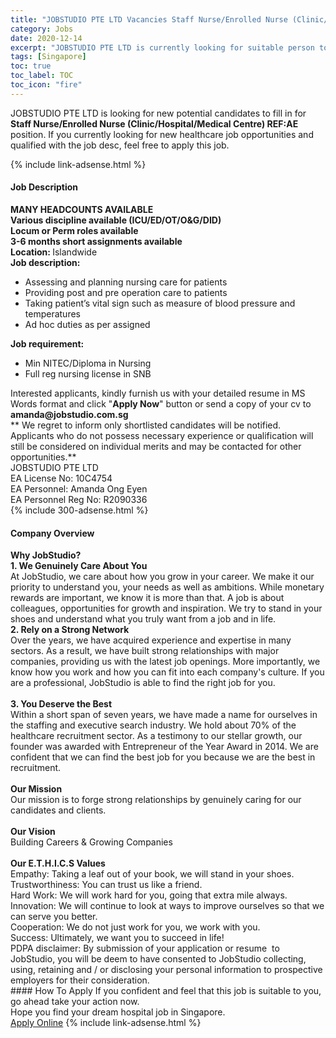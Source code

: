 ```yaml
---
title: "JOBSTUDIO PTE LTD Vacancies Staff Nurse/Enrolled Nurse (Clinic/Hospital/Medical Centre) REF:AE" 
category: Jobs 
date: 2020-12-14 
excerpt: "JOBSTUDIO PTE LTD is currently looking for suitable person to fill in the Staff Nurse/Enrolled Nurse (Clinic/Hospital/Medical Centre) REF:AE which positioned at Singapore" 
tags: [Singapore] 
toc: true 
toc_label: TOC 
toc_icon: "fire" 
--- 
```


<p>JOBSTUDIO PTE LTD is looking for new potential candidates to fill in for <b>Staff Nurse/Enrolled Nurse (Clinic/Hospital/Medical Centre) REF:AE</b> position. If you currently looking for new healthcare job opportunities and qualified with the job desc, feel free to apply this job.
</p>{% include link-adsense.html %} 
<div><div><div><h4>Job Description</h4></div></div><div><div><span><div><div><strong>MANY HEADCOUNTS AVAILABLE</strong></div><div><strong>Various discipline available (ICU/ED/OT/O&amp;G/DID)</strong></div><div><b>Locum or Perm roles available</b></div><div><strong>3-6 months short assignments available</strong></div><div><strong>Location: </strong>Islandwide</div><div><strong>Job description:</strong></div><ul><li>Assessing and planning nursing care for patients</li><li>Providing post and pre operation care to patients</li><li>Taking patient&#8217;s vital sign such as measure of blood pressure and temperatures</li><li>Ad hoc duties as per assigned</li></ul><div><strong>Job requirement:</strong></div><ul><li>Min NITEC/Diploma in Nursing</li><li>Full reg nursing license in SNB</li></ul><div><div>Interested applicants, kindly furnish us with your detailed resume in MS Words format and click "<strong>Apply Now</strong>" button or send a copy of your cv to <strong>amanda@jobstudio.com.sg</strong></div><div>** We regret to inform only shortlisted candidates will be notified. Applicants who do not possess necessary experience or qualification will still be considered on individual merits and may be contacted for other opportunities.**</div>JOBSTUDIO PTE LTD<br>EA License No: 10C4754<br>EA Personnel: Amanda Ong Eyen<br>EA Personnel Reg No: R2090336</div></div></span></div></div></div> 
{% include 300-adsense.html %} 
<div><div><div><h4>Company Overview</h4></div></div><div><div><span><div><div><div><strong>Why JobStudio?</strong></div><div><strong>1. We Genuinely Care About You</strong><br>At JobStudio, we care about how you grow in your career. We make it our priority to understand you, your needs as well as ambitions. While monetary rewards are important, we know it is more than that. A job is about colleagues, opportunities for growth and inspiration. We try to stand in your shoes and understand what you truly want from a job and in life.</div><div><strong>2. Rely on a Strong Network</strong><br>Over the years, we have acquired experience and expertise in many sectors. As a result, we have built strong relationships with major companies, providing us with the latest job openings. More importantly, we know how you work and how you can fit into each company's culture. If you are a professional, JobStudio is able to find the right job for you.</div><div><br><strong>3. You Deserve the Best</strong><br>Within a short span of seven years, we have made a name for ourselves in the staffing and executive search industry. We hold about 70% of the healthcare recruitment sector. As a testimony to our stellar growth, our founder was awarded with Entrepreneur of the Year Award in 2014. We are confident that we can find the best job for you because we are the best in recruitment.</div><div><br><strong>Our Mission</strong><br>Our mission is to forge strong relationships by genuinely caring for our candidates and clients.</div><div><br><strong>Our Vision</strong><br>Building Careers &amp; Growing Companies</div><div><br><strong>Our E.T.H.I.C.S Values</strong></div><div>Empathy: Taking a leaf out of your book, we will stand in your shoes.</div><div>Trustworthiness: You can trust us like a friend.</div><div>Hard Work: We will work hard for you, going that extra mile always.</div><div>Innovation: We will continue to look at ways to improve ourselves so that we can serve you better.</div><div>Cooperation: We do not just work for you, we work with you.</div><div>Success: Ultimately, we want you to succeed in life!</div><div>PDPA disclaimer: By submission of your application or resume&#160; to JobStudio, you will be deem to have consented to JobStudio collecting, using, retaining and / or disclosing your personal information to prospective employers for their consideration.&#160;&#160;</div></div></div></span></div></div></div> 
#### How To Apply 
If you confident and feel that this job is suitable to you, go ahead take your action now. <br/> 
Hope you find your dream hospital job in Singapore. <br/> 
<a href="https://www.jobstreet.com.my/en/job/staff-nurse-enrolled-nurse-clinic-hospital-medical-centre-ref:ae-8249886/origin/sg?jobId=jobstreet-sg-job-8249886&sectionRank=24&token=0~3c823f7f-9511-4aac-a670-438e490fece2&fr=SRP%20View%20In%20New%20Ta" class="btn btn--warning" target="_blank" rel="nofollow noopenner">Apply Online</a> 
{% include link-adsense.html %} 